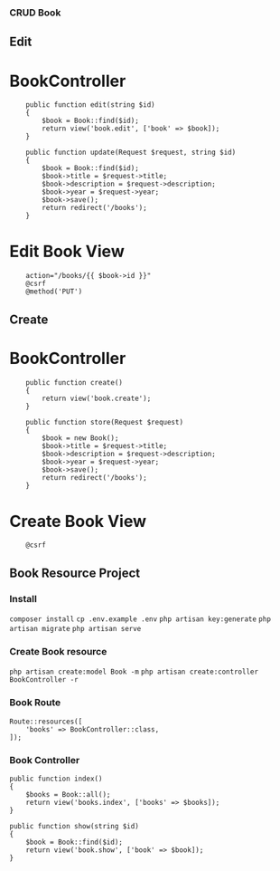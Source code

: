 ### CRUD Book
## Edit
# BookController
```
    public function edit(string $id)
    {
        $book = Book::find($id);
        return view('book.edit', ['book' => $book]);
    }

    public function update(Request $request, string $id)
    {
        $book = Book::find($id);
        $book->title = $request->title;
        $book->description = $request->description;
        $book->year = $request->year;
        $book->save();
        return redirect('/books');
    }
```
# Edit Book View
```
    action="/books/{{ $book->id }}"
    @csrf
    @method('PUT')
```

## Create 
# BookController
```
    public function create()
    {
        return view('book.create');
    }

    public function store(Request $request)
    {
        $book = new Book();
        $book->title = $request->title;
        $book->description = $request->description;
        $book->year = $request->year;
        $book->save();
        return redirect('/books');
    }
```
# Create Book View
```
    @csrf
```



## Book Resource Project

### Install
```composer install```
```cp .env.example .env```
```php artisan key:generate```
```php artisan migrate```
```php artisan serve```

### Create Book resource
```php artisan create:model Book -m```
```php artisan create:controller BookController -r```

### Book Route
```
Route::resources([
    'books' => BookController::class,
]);
```

### Book Controller
```
public function index()
{
    $books = Book::all();
    return view('books.index', ['books' => $books]);
}
```
```
public function show(string $id)
{
    $book = Book::find($id);
    return view('book.show', ['book' => $book]);
}
```